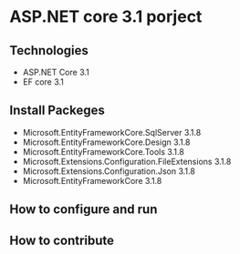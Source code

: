 # ASP.NET core 3.1 porject
## Technologies
- ASP.NET Core 3.1
- EF core 3.1
## Install Packeges
- Microsoft.EntityFrameworkCore.SqlServer 3.1.8
- Microsoft.EntityFrameworkCore.Design 3.1.8
- Microsoft.EntityFrameworkCore.Tools 3.1.8
- Microsoft.Extensions.Configuration.FileExtensions 3.1.8
- Microsoft.Extensions.Configuration.Json 3.1.8
- Microsoft.EntityFrameworkCore 3.1.8
## How to configure and run
## How to contribute